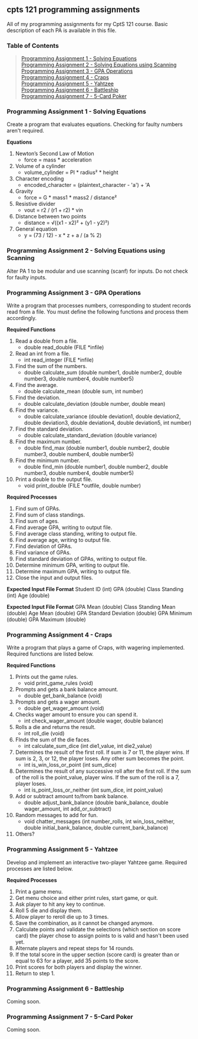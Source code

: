 ## cpts 121 programming assignments
All of my programming assignments for my CptS 121 course. Basic description of each PA is available in this file.

### Table of Contents
> [Programming Assignment 1 - Solving Equations](https://github.com/frozenpixel-games/cpts-121-programming-assignments/tree/main?tab=readme-ov-file#programming-assignment-1---solving-equations)<br>
> [Programming Assignment 2 - Solving Equations using Scanning](https://github.com/frozenpixel-games/cpts-121-programming-assignments/tree/main?tab=readme-ov-file#programming-assignment-1---solving-equations)<br>
> [Programming Assignment 3 - GPA Operations](https://github.com/frozenpixel-games/cpts-121-programming-assignments/tree/main?tab=readme-ov-file#programming-assignment-1---solving-equations)<br>
> [Programming Assignment 4 - Craps](https://github.com/frozenpixel-games/cpts-121-programming-assignments/tree/main?tab=readme-ov-file#programming-assignment-1---solving-equations)<br>
> [Programming Assignment 5 - Yahtzee](https://github.com/frozenpixel-games/cpts-121-programming-assignments/tree/main?tab=readme-ov-file#programming-assignment-1---solving-equations)<br>
> [Programming Assignment 6 - Battleship](https://github.com/frozenpixel-games/cpts-121-programming-assignments/tree/main?tab=readme-ov-file#programming-assignment-1---solving-equations)<br>
> [Programming Assignment 7 - 5-Card Poker](https://github.com/frozenpixel-games/cpts-121-programming-assignments/tree/main?tab=readme-ov-file#programming-assignment-1---solving-equations)

### Programming Assignment 1 - Solving Equations
Create a program that evaluates equations. Checking for faulty numbers aren't required.

**Equations**
1. Newton’s Second Law of Motion
    - force = mass * acceleration
3. Volume of a cylinder
    - volume_cylinder = PI * radius² * height
5. Character encoding
    - encoded_character = (plaintext_character - 'a') + 'A
8. Gravity
    - force = G * mass1 * mass2 / distance²
10. Resistive divider
    - vout = r2 / (r1 + r2) * vin
12. Distance between two points
    - distance = √((x1 - x2)² + (y1 - y2)²)
14. General equation
    - y = (73 / 12) - x * z + a / (a % 2)

### Programming Assignment 2 - Solving Equations using Scanning
Alter PA 1 to be modular and use scanning (scanf) for inputs. Do not check for faulty inputs.

### Programming Assignment 3 - GPA Operations
Write a program that processes numbers, corresponding to student records read from a file. You must define the following functions and process them accordingly.

**Required Functions**
1. Read a double from a file.
    - double read_double (FILE *infile)
2. Read an int from a file.
    - int read_integer (FILE *infile)
3. Find the sum of the numbers.
    - double calculate_sum (double number1, double number2, double number3, double number4, double number5)
4. Find the average.
    - double calculate_mean (double sum, int number)
5. Find the deviation.
    - double calculate_deviation (double number, double mean)
6. Find the variance.
    - double calculate_variance (double deviation1, double deviation2, double deviation3, double deviation4, double deviation5, int number)
7. Find the standard deviation.
    - double calculate_standard_deviation (double variance)
8. Find the maximum number.
    - double find_max (double number1, double number2, double number3, double number4, double number5)
9. Find the minimum number.
    - double find_min (double number1, double number2, double number3, double number4, double number5)
10. Print a double to the output file.
    - void print_double (FILE *outfile, double number)

**Required Processes**
1. Find sum of GPAs.
2. Find sum of class standings.
3. Find sum of ages.
4. Find average GPA, writing to output file.
5. Find average class standing, writing to output file.
6. Find average age, writing to output file.
7. Find deviation of GPAs.
8. Find variance of GPAs.
9. Find standard deviation of GPAs, writing to output file.
10. Determine minimum GPA, writing to output file.
11. Determine maximum GPA, writing to output file.
12. Close the input and output files.

**Expected Input File Format**
Student ID (int)
GPA (double)
Class Standing (int)
Age (double)

**Expected Input File Format**
GPA Mean (double)
Class Standing Mean (double)
Age Mean (double)
GPA Standard Deviation (double)
GPA Minimum (double)
GPA Maximum (double)

### Programming Assignment 4 - Craps
Write a program that plays a game of Craps, with wagering implemented. Required functions are listed below.

**Required Functions**
1. Prints out the game rules.
    - void print_game_rules (void)
2. Prompts and gets a bank balance amount.
    - double get_bank_balance (void)
3. Prompts and gets a wager amount.
    - double get_wager_amount (void)
4. Checks wager amount to ensure you can spend it.
    - int check_wager_amount (double wager, double balance)
5. Rolls a die and returns the result.
    - int roll_die (void)
6. FInds the sum of the die faces.
    - int calculate_sum_dice (int die1_value, int die2_value)
7. Determines the result of the first roll. If sum is 7 or 11, the player wins. If sum is 2, 3, or 12, the player loses. Any other sum becomes the point.
    - int is_win_loss_or_point (int sum_dice)
8. Determines the result of any successive roll after the first roll. If the sum of the roll is the point_value, player wins. If the sum of the roll is a 7, player loses.
    - int is_point_loss_or_neither (int sum_dice, int point_value)
9. Add or subtract amount to/from bank balance.
    -  double adjust_bank_balance (double bank_balance, double wager_amount, int add_or_subtract)
10. Random messages to add for fun.
    - void chatter_messages (int number_rolls, int win_loss_neither, double initial_bank_balance, double current_bank_balance)
11. Others?

### Programming Assignment 5 - Yahtzee
Develop and implement an interactive two-player Yahtzee game. Required processes are listed below.

**Required Processes**
1. Print a game menu.
2. Get menu choice and either print rules, start game, or quit.
3. Ask player to hit any key to continue.
4. Roll 5 die and display them.
5. Allow player to reroll die up to 3 times.
6. Save the combination, as it cannot be changed anymore.
7. Calculate points and validate the selections (which section on score card) the player chose to assign points to is valid and hasn't been used yet.
8. Alternate players and repeat steps for 14 rounds.
9. If the total score in the upper section (score card) is greater than or equal to 63 for a player, add 35 points to the score.
10. Print scores for both players and display the winner.
11. Return to step 1.

### Programming Assignment 6 - Battleship
Coming soon.

### Programming Assignment 7 - 5-Card Poker
Coming soon.
